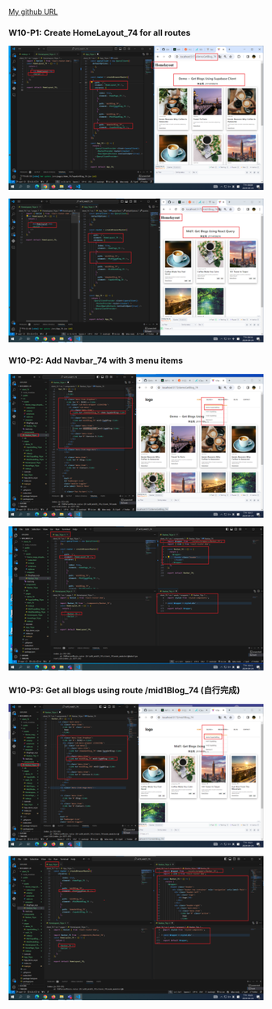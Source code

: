 [My github URL](https://github.com/CHEN211410674/1122-wp2-2N_74)

### W10-P1: Create HomeLayout_74 for all routes

![](w10-p1-1.png)

![](w10-p1-2.png)

### W10-P2: Add Navbar_74 with 3 menu items

![](w10-p2-1.png)

![](w10-p2-2.png)

### W10-P3: Get all blogs using route /mid1Blog_74 (自行完成)

![](w10-p3-1.png)

![](w10-p3-2.png)
